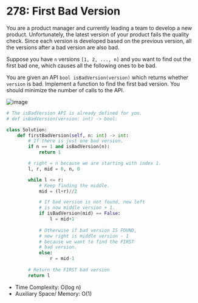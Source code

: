 # 278: First Bad Version

You are a product manager and currently leading a team to develop a new product. Unfortunately, the latest version of your product fails the quality check. Since each version is developed based on the previous version, all the versions after a bad version are also bad.

Suppose you have `n` versions `[1, 2, ..., n]` and you want to find out the first bad one, which causes all the following ones to be bad.

You are given an API `bool isBadVersion(version)` which returns whether `version` is bad. Implement a function to find the first bad version. You should minimize the number of calls to the API.

![image](https://user-images.githubusercontent.com/76984271/235499985-f726909e-c926-4952-a8c2-582d581aa52f.png)

```python
# The isBadVersion API is already defined for you.
# def isBadVersion(version: int) -> bool:

class Solution:
    def firstBadVersion(self, n: int) -> int:
        # If there is just one bad version.
        if n == 1 and isBadVersion(n):
            return 1

        # right = n because we are starting with index 1.
        l, r, mid = 0, n, 0

        while l <= r:
            # Keep finding the middle.
            mid = (l+r)//2

            # If bad version is not found, new left
            # is now middle version + 1.
            if isBadVersion(mid) == False:
                l = mid+1
            
            # Otherwise if bad version IS FOUND,
            # new right is middle version - 1 
            # because we want to find the FIRST
            # bad version. 
            else:
                r = mid-1
        
        # Return the FIRST bad version
        return l
```

* Time Complexity: O(log n)
* Auxiliary Space/ Memory: O(1)
